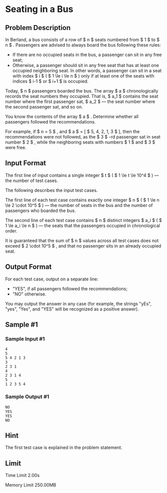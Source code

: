 # Seating in a Bus

## Problem Description

In Berland, a bus consists of a row of $ n $ seats numbered from $ 1 $ to $ n $ . Passengers are advised to always board the bus following these rules:

- If there are no occupied seats in the bus, a passenger can sit in any free seat;
- Otherwise, a passenger should sit in any free seat that has at least one occupied neighboring seat. In other words, a passenger can sit in a seat with index $ i $ ( $ 1 \le i \le n $ ) only if at least one of the seats with indices $ i-1 $ or $ i+1 $ is occupied.

Today, $ n $ passengers boarded the bus. The array $ a $ chronologically records the seat numbers they occupied. That is, $ a_1 $ contains the seat number where the first passenger sat, $ a_2 $ — the seat number where the second passenger sat, and so on.

You know the contents of the array $ a $ . Determine whether all passengers followed the recommendations.

For example, if $ n = 5 $ , and $ a $ = \[ $ 5, 4, 2, 1, 3 $ \], then the recommendations were not followed, as the $ 3 $ -rd passenger sat in seat number $ 2 $ , while the neighboring seats with numbers $ 1 $ and $ 3 $ were free.

## Input Format

The first line of input contains a single integer $ t $ ( $ 1 \le t \le 10^4 $ ) — the number of test cases.

The following describes the input test cases.

The first line of each test case contains exactly one integer $ n $ ( $ 1 \le n \le 2 \cdot 10^5 $ ) — the number of seats in the bus and the number of passengers who boarded the bus.

The second line of each test case contains $ n $ distinct integers $ a_i $ ( $ 1 \le a_i \le n $ ) — the seats that the passengers occupied in chronological order.

It is guaranteed that the sum of $ n $ values across all test cases does not exceed $ 2 \cdot 10^5 $ , and that no passenger sits in an already occupied seat.

## Output Format

For each test case, output on a separate line:

- "YES", if all passengers followed the recommendations;
- "NO" otherwise.

You may output the answer in any case (for example, the strings "yEs", "yes", "Yes", and "YES" will be recognized as a positive answer).

## Sample #1

### Sample Input #1

```
4
5
5 4 2 1 3
3
2 3 1
4
2 3 1 4
5
1 2 3 5 4
```

### Sample Output #1

```
NO
YES
YES
NO
```

## Hint

The first test case is explained in the problem statement.

## Limit



Time Limit
2.00s

Memory Limit
250.00MB